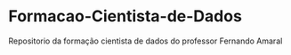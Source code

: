 # Formacao-Cientista-de-Dados
 Repositorio da formação cientista de dados do professor Fernando Amaral
